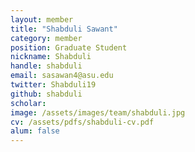 ```yaml
---
layout: member
title: "Shabduli Sawant"
category: member 
position: Graduate Student
nickname: Shabduli
handle: shabduli
email: sasawan4@asu.edu
twitter: Shabduli19
github: shabduli
scholar: 
image: /assets/images/team/shabduli.jpg
cv: /assets/pdfs/shabduli-cv.pdf
alum: false
---
```

